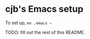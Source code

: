 cjb's Emacs setup
=================

To set up, `mv .emacs ~`


TODO: fill out the rest of this README.